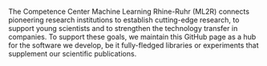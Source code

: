 The Competence Center Machine Learning Rhine-Ruhr (ML2R) connects pioneering research institutions to establish cutting-edge research, to support young scientists and to strengthen the technology transfer in companies. To support these goals, we maintain this GitHub page as a hub for the software we develop, be it fully-fledged libraries or experiments that supplement our scientific publications.
